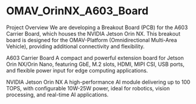 # OMAV_OrinNX_A603_Board

Project Overview
We are developing a Breakout Board (PCB) for the A603 Carrier Board, which houses the NVIDIA Jetson Orin NX. 
This breakout board is designed for the OMAV-Platform (Omnidirectional Multi-Area Vehicle), providing additional connectivity and flexibility.


A603 Carrier Board
A compact and powerful extension board for Jetson Orin NX/Orin Nano, featuring GbE, M.2 slots, HDMI, MIPI CSI, USB ports, and flexible power input for edge computing applications.


NVIDIA Jetson Orin NX
A high-performance AI module delivering up to 100 TOPS, with configurable 10W-25W power, ideal for robotics, vision processing, and real-time AI applications.
